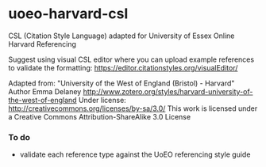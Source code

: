 # uoeo-harvard-csl

CSL (Citation Style Language) adapted for University of Essex Online Harvard Referencing

Suggest using visual CSL editor where you can upload example references to validate the formatting: https://editor.citationstyles.org/visualEditor/

Adapted from:
"University of the West of England (Bristol) - Harvard"
Author Emma Delaney
http://www.zotero.org/styles/harvard-university-of-the-west-of-england
Under license: http://creativecommons.org/licenses/by-sa/3.0/
This work is licensed under a Creative Commons Attribution-ShareAlike 3.0 License

### To do
+ validate each reference type against the UoEO referencing style guide
